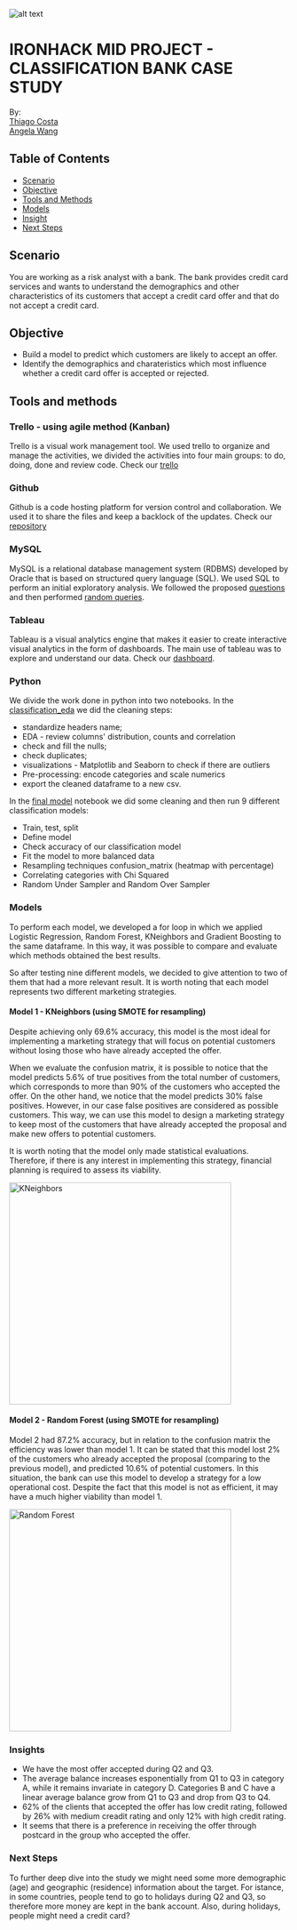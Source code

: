 ![alt text](https://github.com/cosfer2804/FCDATA/blob/main/screenshot/logo.png)

# IRONHACK MID PROJECT - CLASSIFICATION BANK CASE STUDY

By: <br/>
[Thiago Costa](https://www.linkedin.com/in/cosfer-thiago/)<br/>
[Angela Wang](https://www.linkedin.com/in/angela-wang-716632b1/)

## Table of Contents
- [Scenario](#scenario)
- [Objective](#objective)
- [Tools and Methods](#tools-and-methods)
- [Models](#models)
- [Insight](#insights)
- [Next Steps](#next-steps)

## Scenario
You are working as a risk analyst with a bank. The bank provides credit card services and wants to understand the demographics and other characteristics of its customers that accept a credit card offer and that do not accept a credit card.

## Objective
* Build a model to predict which customers are likely to accept an offer.
* Identify the demographics and charateristics which most influence whether a credit card offer is accepted or rejected.

## Tools and methods

### Trello - using agile method (Kanban)
Trello is a visual work management tool. We used trello to organize and manage the activities, we divided the activities into four main groups: to do, doing, done and review code. Check our [trello](https://trello.com/b/I8S3Yl00/fc-data)

### Github
Github is a code hosting platform for version control and collaboration. We used it to share the files and keep a backlock of the updates. Check our [repository](https://github.com/cosfer2804/FCDATA)

### MySQL
MySQL is a relational database management system (RDBMS) developed by Oracle that is based on structured query language (SQL).
We used SQL to perform an initial exploratory analysis. We followed the proposed [questions](https://github.com/cosfer2804/FCDATA/blob/main/sql/sql%20analysis.sql) and then performed [random queries](https://github.com/cosfer2804/FCDATA/blob/main/sql/eda_queries.sql).

### Tableau
Tableau is a visual analytics engine that makes it easier to create interactive visual analytics in the form of dashboards. The main use of tableau was to explore and understand our data. Check our [dashboard](https://public.tableau.com/app/profile/angela6850/viz/FCdataclassification/Dashboard?publish=yes).

### Python
We divide the work done in python into two notebooks.
In the [classification_eda](https://github.com/cosfer2804/FCDATA/blob/main/python/classification_eda.ipynb) we did the cleaning steps:
* standardize headers name;
* EDA - review columns' distribution, counts and correlation
* check and fill the nulls;
* check duplicates;
* visualizations - Matplotlib and Seaborn to check if there are outliers
* Pre-processing: encode categories and scale numerics
* export the cleaned dataframe to a new csv.

In the [final model](https://github.com/cosfer2804/FCDATA/blob/main/python/classification_final.ipynb) notebook we did some cleaning and then run 9 different classification models:
* Train, test, split
* Define model
* Check accuracy of our classification model
* Fit the model to more balanced data
* Resampling techniques confusion_matrix (heatmap with percentage)
* Correlating categories with Chi Squared
* Random Under Sampler and Random Over Sampler

### Models
To perform each model, we developed a for loop in which we applied Logistic Regression, Random Forest, KNeighbors and Gradient Boosting to the same dataframe. In this way, it was possible to compare and evaluate which methods obtained the best results.

So after testing nine different models, we decided to give attention to two of them that had a more relevant result. It is worth noting that each model represents two different marketing strategies. 

#### Model 1 - KNeighbors (using SMOTE for resampling)
Despite achieving only 69.6% accuracy, this model is the most ideal for implementing a marketing strategy that will focus on potential customers without losing those who have already accepted the offer. 

When we evaluate the confusion matrix, it is possible to notice that the model predicts 5.6% of true positives from the total number of customers, which corresponds to more than 90% of the customers who accepted the offer. On the other hand, we notice that the model predicts 30% false positives. However, in our case false positives are considered as possible customers. This way, we can use this model to design a marketing strategy to keep most of the customers that have already accepted the proposal and make new offers to potential customers. 

It is worth noting that the model only made statistical evaluations. Therefore, if there is any interest in implementing this strategy, financial planning is required to assess its viability.

<img width="400" alt="KNeighbors" src="https://github.com/cosfer2804/FCDATA/blob/main/screenshot/knn_best1.png">

#### Model 2 - Random Forest (using SMOTE for resampling)
Model 2 had 87.2% accuracy, but in relation to the confusion matrix the efficiency was lower than model 1. It can be stated that this model lost 2% of the customers who already accepted the proposal (comparing to the previous model), and predicted 10.6% of potential customers. In this situation, the bank can use this model to develop a strategy for a low operational cost. Despite the fact that this model is not as efficient, it may have a much higher viability than model 1.

<img width="400" alt="Random Forest" src="https://github.com/cosfer2804/FCDATA/blob/main/screenshot/randomforest_best2.png">

### Insights
* We have the most offer accepted during Q2 and Q3.
* The average balance increases esponentially from Q1 to Q3 in category A, while it  remains invariate in category D. Categories B and C have a linear average balance   grow from Q1 to Q3 and drop from Q3 to Q4.
* 62% of the clients that accepted the offer has low credit rating, followed by 26%  with medium creadit rating and only 12% with high credit rating.
* It seems that there is a preference in receiving the offer through postcard in the group who accepted the offer.

### Next Steps
To further deep dive into the study we might need some more demographic (age) and geographic (residence) information about the target. For istance, in some countries, people tend to go to holidays during Q2 and Q3, so therefore more money are kept in the bank account. Also, during holidays, people might need a credit card?
